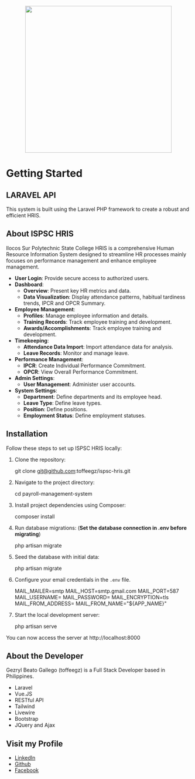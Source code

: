 <p align="center"><img src="https://i.im.ge/2022/04/25/lvswsy.png" width="400"></p>


# Getting Started
## LARAVEL API
This system is built using the Laravel PHP framework to create a robust and efficient HRIS.

## About ISPSC HRIS

Ilocos Sur Polytechnic State College HRIS is a comprehensive Human Resource Information System designed to streamline HR processes mainly focuses on performance management and enhance employee management.

- **User Login**: Provide secure access to authorized users.
- **Dashboard**:
  - **Overview**: Present key HR metrics and data.
  - **Data Visualization**: Display attendance patterns, habitual tardiness trends, IPCR and OPCR Summary.
- **Employee Management**:
  - **Profiles**: Manage employee information and details.
  - **Training Records**: Track employee training and development.
  - **Awards/Accomplishments**: Track employee training and development.
- **Timekeeping**:
  - **Attendance Data Import**: Import attendance data for analysis.
  - **Leave Records**: Monitor and manage leave.
- **Performance Management**:
  - **IPCR**: Create Individual Performance Commitment.
  - **OPCR**: View Overall Performance Commitment.
- **Admin Settings**:
  - **User Management**: Administer user accounts.
- **System Settings**:
  - **Department**: Define departments and its employee head.
  - **Leave Type**: Define leave types.
  - **Position**: Define positions.
  - **Employment Status**: Define employment statuses.

## Installation

Follow these steps to set up ISPSC HRIS locally:

1. Clone the repository:

    git clone git@github.com:toffeegz/ispsc-hris.git

2. Navigate to the project directory:

    cd payroll-management-system

3. Install project dependencies using Composer:

    composer install

4. Run database migrations: (**Set the database connection in .env before migrating**)

    php artisan migrate

5. Seed the database with initial data:

    php artisan migrate

6. Configure your email credentials in the `.env` file.

    MAIL_MAILER=smtp
    MAIL_HOST=smtp.gmail.com
    MAIL_PORT=587
    MAIL_USERNAME=
    MAIL_PASSWORD=
    MAIL_ENCRYPTION=tls
    MAIL_FROM_ADDRESS=
    MAIL_FROM_NAME="${APP_NAME}"

7. Start the local development server:

    php artisan serve
    
You can now access the server at http://localhost:8000

## About the Developer

Gezryl Beato Gallego (toffeegz) is a Full Stack Developer based in Philippines. 
- Laravel
- Vue.JS
- RESTful API
- Tailwind
- Livewire
- Bootstrap
- JQuery and Ajax

## Visit my Profile
- [LinkedIn](https://www.linkedin.com/in/gezryl-clariz-beato-078312139/)
- [Github](https://github.com/toffeegz)
- [Facebook](https://www.facebook.com/toffeegz/)
